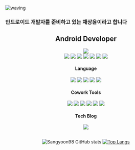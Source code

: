 ![waving](https://capsule-render.vercel.app/api?type=waving&height=200&fontAlign=80&fontAlignY=40&color=gradient&text=Hi%20there%20👋)
### 안드로이드 개발자를 준비하고 있는 채상윤이라고 합니다

<div align="center">
  
  ## Android Developer
  <img src="https://img.shields.io/badge/android-3DDC84?style=for-the-badge&logo=android&logoColor=white">     <br>
  <img src="https://img.shields.io/badge/material design-757575?style=for-the-badge&logo=material design&logoColor=white">
  <img src="https://img.shields.io/badge/retrofit2-48B983?style=for-the-badge">
  <img src="https://img.shields.io/badge/firebase-FFCA28?style=for-the-badge&logo=firebase&logoColor=white">
  <img src="https://img.shields.io/badge/MVVM Architecture-000000?style=for-the-badge">
  <img src="https://img.shields.io/badge/kotlin coroutines-3DDC84?style=for-the-badge">
  <img src="https://img.shields.io/badge/kotlin flow-3DDC84?style=for-the-badge">
  <img src="https://img.shields.io/badge/jetpack compose-4285F4?style=for-the-badge&logo=jetpack compose&logoColor=white">
  
  #### Language
  <img src="https://img.shields.io/badge/c-A8B9CC?style=for-the-badge&logo=c&logoColor=white">
  <img src="https://img.shields.io/badge/kotlin-7F52FF?style=for-the-badge&logo=kotlin&logoColor=white">
  <img src="https://img.shields.io/badge/java-F7DF1E?style=for-the-badge&logo=java&logoColor=white">
  <img src="https://img.shields.io/badge/html-E34F26?style=for-the-badge&logo=html5&logoColor=white">
  <img src="https://img.shields.io/badge/css-1572B6?style=for-the-badge&logo=css3&logoColor=white">
  
  #### Cowork Tools
  <img src="https://img.shields.io/badge/git-F05032?style=for-the-badge&logo=git&logoColor=white">
  <img src="https://img.shields.io/badge/githb-181717?style=for-the-badge&logo=github&logoColor=white">
  <img src="https://img.shields.io/badge/jira-0052CC?style=for-the-badge&logo=jira&logoColor=white">
  <img src="https://img.shields.io/badge/slack-4A154B?style=for-the-badge&logo=slack&logoColor=white">
  <img src="https://img.shields.io/badge/figma-F24E1E?style=for-the-badge&logo=figma&logoColor=white">
  <img src="https://img.shields.io/badge/postman-FF6C37?style=for-the-badge&logo=postman&logoColor=white">
  
  #### Tech Blog
  [<img src="https://img.shields.io/badge/tistory-000000?style=for-the-badge&logo=tistory&logoColor=white">](https://sangyoon98.tistory.com/)
  
  ##
  ![Sangyoon98 GitHub stats](https://github-readme-stats.vercel.app/api?username=Sangyoon98&show_icons=true&theme=transparent)
  [![Top Langs](https://github-readme-stats.vercel.app/api/top-langs/?username=Sangyoon98&layout=compact&theme=transparent&langs_count=10)](https://github.com/anuraghazra/github-readme-stats)
  
</div>
